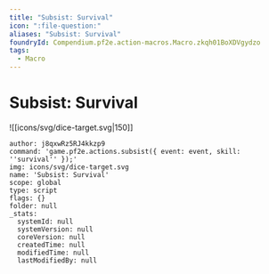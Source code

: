 ```yaml
---
title: "Subsist: Survival"
icon: ":file-question:"
aliases: "Subsist: Survival"
foundryId: Compendium.pf2e.action-macros.Macro.zkqh01BoXDVgydzo
tags:
  - Macro
---
```


# Subsist: Survival
![[icons/svg/dice-target.svg|150]]

```Macro
author: j8qxwRz5RJ4kkzp9
command: 'game.pf2e.actions.subsist({ event: event, skill: ''survival'' });'
img: icons/svg/dice-target.svg
name: 'Subsist: Survival'
scope: global
type: script
flags: {}
folder: null
_stats:
  systemId: null
  systemVersion: null
  coreVersion: null
  createdTime: null
  modifiedTime: null
  lastModifiedBy: null
```
